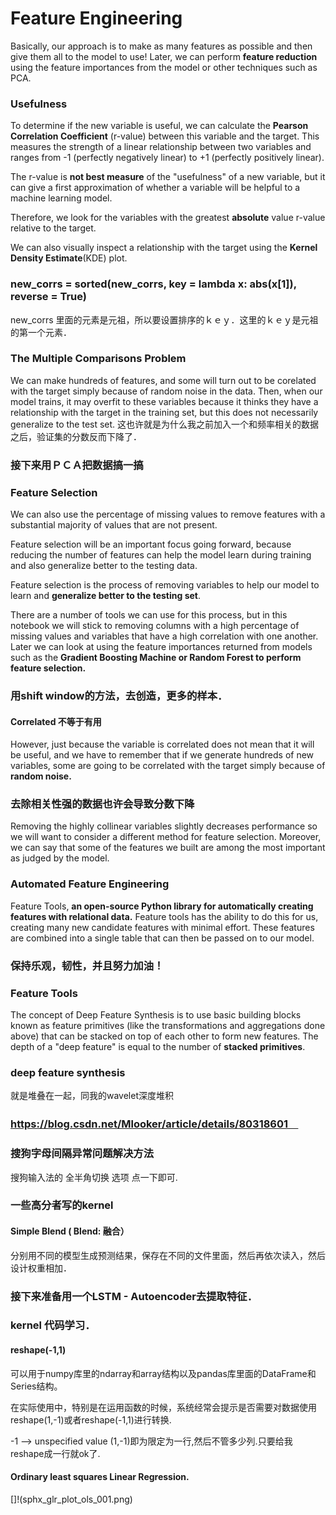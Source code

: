 # Feature Engineering
Basically, our approach is to make as many features as possible and then give them all to the model to use! 
Later, we can perform **feature reduction** using the feature importances from the model or other techniques such as PCA.

### Usefulness 
To determine if the new variable is useful, we can calculate the **Pearson Correlation Coefficient** (r-value) between this variable and the target.
This measures the strength of a linear relationship between two variables and ranges from -1 (perfectly negatively linear) to +1 (perfectly positively linear). 

The r-value is **not best measure** of the "usefulness" of a new variable, but it can give a first approximation of whether a variable will be helpful to a machine learning model. 

Therefore, we look for the variables with the greatest **absolute** value r-value relative to the target.

We can also visually inspect a relationship with the target using the **Kernel Density Estimate**(KDE) plot.

### new_corrs = sorted(new_corrs, key = lambda x: abs(x[1]), reverse = True)
new_corrs 里面的元素是元祖，所以要设置排序的ｋｅｙ．这里的ｋｅｙ是元祖的第一个元素．

### The Multiple Comparisons Problem
 We can make hundreds of features, and some will turn out to be corelated with the target simply because of random noise in the data. Then, when our model trains, it may overfit to these variables because it thinks they have a relationship with the target in the training set, but this does not necessarily generalize to the test set. 
 这也许就是为什么我之前加入一个和频率相关的数据之后，验证集的分数反而下降了．
 
### 接下来用ＰＣＡ把数据搞一搞
 
### Feature Selection
We can also use the percentage of missing values to remove features with a substantial majority of values that are not present.

Feature selection will be an important focus going forward, because reducing the number of features can help the model learn during training and also generalize better to the testing data.

Feature selection is the process of removing variables to help our model to learn and **generalize better to the testing set**.

There are a number of tools we can use for this process, but in this notebook we will stick to removing columns with a high percentage of missing values and variables that have a high correlation with one another. Later we can look at using the feature importances returned from models such as the **Gradient Boosting Machine or Random Forest to perform feature selection.**

### 用shift window的方法，去创造，更多的样本．
#### Correlated 不等于有用
 However, just because the variable is correlated does not mean that it will be useful, and we have to remember that if we generate hundreds of new variables, some are going to be correlated with the target simply because of **random noise.**
 
 ### 去除相关性强的数据也许会导致分数下降
 Removing the highly collinear variables slightly decreases performance so we will want to consider a different method for feature selection. 
 Moreover, we can say that some of the features we built are among the most important as judged by the model.
### Automated Feature Engineering
Feature Tools,
**an open-source Python library for automatically creating features with relational data.**
Feature tools has the ability to do this for us, creating many new candidate features with minimal effort. These features are combined into a single table that can then be passed on to our model.

### 保持乐观，韧性，并且努力加油！

### Feature Tools
 The concept of Deep Feature Synthesis is to use basic building blocks known as feature primitives (like the transformations and aggregations done above) that can be stacked on top of each other to form new features. 
The depth of a "deep feature" is equal to the number of **stacked primitives**.

### deep feature synthesis
就是堆叠在一起，同我的wavelet深度堆积
### https://blog.csdn.net/Mlooker/article/details/80318601　

### 搜狗字母间隔异常问题解决方法
搜狗输入法的 全半角切换 选项 点一下即可.

### 一些高分者写的kernel
#### Simple Blend ( Blend: 融合）
分别用不同的模型生成预测结果，保存在不同的文件里面，然后再依次读入，然后设计权重相加．

### 接下来准备用一个LSTM - Autoencoder去提取特征．

### kernel 代码学习．

#### reshape(-1,1)
可以用于numpy库里的ndarray和array结构以及pandas库里面的DataFrame和Series结构。

在实际使用中，特别是在运用函数的时候，系统经常会提示是否需要对数据使用reshape(1,-1)或者reshape(-1,1)进行转换.

-1 --> unspecified value (1,-1)即为限定为一行,然后不管多少列.只要给我reshape成一行就ok了.

#### Ordinary least squares Linear Regression. 
[]!(sphx_glr_plot_ols_001.png)









